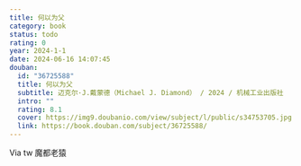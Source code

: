 ```yaml
---
title: 何以为父
category: book
status: todo
rating: 0
year: 2024-1-1
date: 2024-06-16 14:07:45
douban:
  id: "36725588"
  title: 何以为父
  subtitle: 迈克尔·J.戴蒙德（Michael J. Diamond） / 2024 / 机械工业出版社
  intro: ""
  rating: 8.1
  cover: https://img9.doubanio.com/view/subject/l/public/s34753705.jpg
  link: https://book.douban.com/subject/36725588/
---
```


Via tw 魔都老猿
